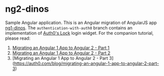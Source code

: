 # ng2-dinos

Sample Angular application. This is an Angular migration of AngularJS app [ng1-dinos](https://github.com/auth0-blog/ng1-dinos). The `authentication-with-auth0` branch contains an implementation of [Auth0's Lock](https://auth0.com/docs/libraries/lock) login widget. For the companion tutorial, please read: 

1. [Migrating an Angular 1 App to Angular 2 - Part 1](https://auth0.com/blog/migrating-an-angular-1-app-to-angular-2-part-1)
2. [Migrating an Angular 1 App to Angular 2 - Part 2](https://auth0.com/blog/migrating-an-angular-1-app-to-angular-2-part-2)
3. [Migrating an Angular 1 App to Angular 2 - Part 3]
(https://auth0.com/blog/migrating-an-angular-1-app-to-angular-2-part-3)
